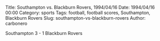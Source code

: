 Title: Southampton vs. Blackburn Rovers, 1994/04/16
Date: 1994/04/16 00:00
Category: sports
Tags: football, football scores, Southampton, Blackburn Rovers
Slug: southampton-vs-blackburn-rovers
Author: carbonero


Southampton 3 - 1 Blackburn Rovers
